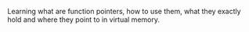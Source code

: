 Learning what are function pointers, how to use them, what they exactly hold and where they point to in virtual memory.
